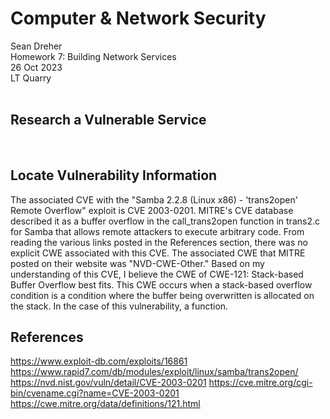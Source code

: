  # **Computer & Network Security**
Sean Dreher  <br />
Homework 7: Building Network Services  <br />
26 Oct 2023  <br />
LT Quarry <br />
<br />

## **Research a Vulnerable Service**
 <br />


## **Locate Vulnerability Information**
The associated CVE with the "Samba 2.2.8 (Linux x86) - 'trans2open' Remote Overflow" exploit is CVE 2003-0201. MITRE's CVE database described it as a buffer overflow in the call_trans2open function in trans2.c for Samba that allows remote attackers to execute arbitrary code. From reading the various links posted in the References section, there was no explicit CWE associated with this CVE. The associated CWE that MITRE posted on their website was "NVD-CWE-Other." Based on my understanding of this CVE, I believe the CWE of CWE-121: Stack-based Buffer Overflow best fits. This CWE occurs when a stack-based overflow condition is a condition where the buffer being overwritten is allocated on the stack. In the case of this vulnerability, a function.
 <br />

## **References**
https://www.exploit-db.com/exploits/16861
https://www.rapid7.com/db/modules/exploit/linux/samba/trans2open/
https://nvd.nist.gov/vuln/detail/CVE-2003-0201
https://cve.mitre.org/cgi-bin/cvename.cgi?name=CVE-2003-0201
https://cwe.mitre.org/data/definitions/121.html
